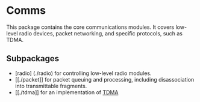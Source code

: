 # Comms

This package contains the core communications modules. It covers low-level radio devices, packet networking, and specific protocols, such as TDMA.

## Subpackages

* [radio] (./radio) for controlling low-level radio modules.
* [[./packet]] for packet queuing and processing, including disassociation into transmittable fragments.
* [[./tdma]] for an implementation of [TDMA](https://en.wikipedia.org/wiki/Time-division_multiple_access) 